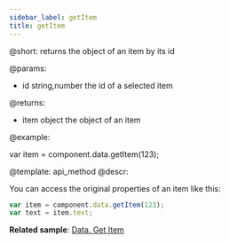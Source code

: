 ```yaml
---
sidebar_label: getItem
title: getItem
---          
```


@short: returns the object of an item by its id
	
@params:

- id		string,number		the id of a selected item

@returns:

- item    	object      	the object of an item

@example:

var item = component.data.getItem(123);


@template:	api_method
@descr:

You can access the original properties of an item like this:

~~~js
var item = component.data.getItem(123);
var text = item.text;
~~~

**Related sample**: [Data. Get Item](https://snippet.dhtmlx.com/wz2sscrm)